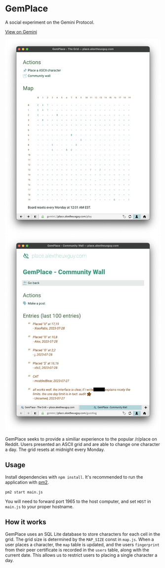 # GemPlace

A social experiment on the Gemini Protocol.

[View on Gemini](gemini://place.alextheuxguy.com)

![Gemini client showing a grid of ASCII characters](screenshot-1.png)
![Gemini client showing a community message board](screenshot-2.png)

GemPlace seeks to provide a similiar experience to the popular /r/place on Reddit. Users presented an ASCII grid and are able to change one character a day. The grid resets at midnight every Monday.

## Usage

Install dependencies with `npm install`. It's recommended to run the application with [pm2](https://pm2.keymetrics.io/docs/usage/quick-start/).

`pm2 start main.js`

You will need to forward port 1965 to the host computer, and set `HOST` in `main.js` to your proper hostname.

## How it works

GemPlace uses an SQL Lite database to store characters for each cell in the grid. The grid size is determined by the `MAP_SIZE` const in `map.js`. When a user places a character, the `map` table is updated, and the users `fingerprint` from their peer certificate is recorded in the `users` table, along with the current date. This allows us to restrict users to placing a single character a day.

